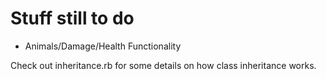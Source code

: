# Stuff still to do

* Animals/Damage/Health Functionality

Check out inheritance.rb for some details on how class inheritance works.